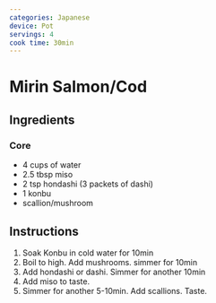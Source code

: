```yaml
---
categories: Japanese
device: Pot
servings: 4
cook time: 30min
---
```


# Mirin Salmon/Cod

## Ingredients

### Core

- 4 cups of water
- 2.5 tbsp miso
- 2 tsp hondashi (3 packets of dashi)
- 1 konbu
- scallion/mushroom


## Instructions
1. Soak Konbu in cold water for 10min 
2. Boil to high. Add mushrooms. simmer for 10min
3. Add hondashi or dashi. Simmer for another 10min
4. Add miso to taste.
5. Simmer for another 5-10min. Add scallions. Taste.
